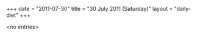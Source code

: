 +++
date = "2011-07-30"
title = "30 July 2011 (Saturday)"
layout = "daily-diet"
+++


\<no entries\>

